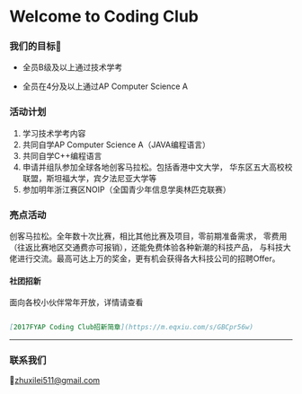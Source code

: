 Welcome to Coding Club
===

### 我们的目标:eyes:

* 全员B级及以上通过技术学考

* 全员在4分及以上通过AP Computer Science A

### 活动计划

1.	学习技术学考内容
2.	共同自学AP Computer Science A（JAVA编程语言）
3.	共同自学C++编程语言
4.	申请并组队参加全球各地创客马拉松。包括香港中文大学，
    华东区五大高校校联盟，斯坦福大学，宾夕法尼亚大学等
5.	参加明年浙江赛区NOIP（全国青少年信息学奥林匹克联赛）


### 亮点活动

创客马拉松。全年数十次比赛，相比其他比赛及项目，零前期准备需求，
零费用（往返比赛地区交通费亦可报销），还能免费体验各种新潮的科技产品，
与科技大佬进行交流。最高可达上万的奖金，更有机会获得各大科技公司的招聘Offer。


#### 社团招新
面向各校小伙伴常年开放，详情请查看
```markdown

[2017FYAP Coding Club招新简章](https://m.eqxiu.com/s/GBCpr56w)
```

***

### 联系我们
:e-mail:<zhuxilei511@gmail.com>


